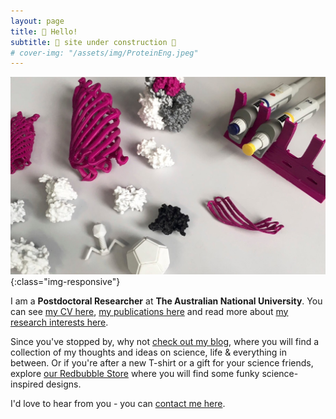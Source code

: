 ```yaml
---
layout: page
title: 👋 Hello!
subtitle: 🚧 site under construction 🚧
# cover-img: "/assets/img/ProteinEng.jpeg"
---
```

![Protein Engineering](/assets/img/3dprintcrop_tiny.jpeg){:class="img-responsive"}  

I am a **Postdoctoral Researcher** at **The Australian National University**. You can see [my CV here](cv), [my publications here](publications) and read more about [my research interests here](research).
  
Since you've stopped by, why not [check out my blog](blog), where you will find a collection of my thoughts and ideas on science, life & everything in between. Or if you're after a new T-shirt or a gift for your science friends, explore <a href="https://www.redbubble.com/people/theGoldenSmudge/shop?asc=u" target="_blank">our Redbubble Store</a> where you will find some funky science-inspired designs. 

I'd love to hear from you - you can [contact me here](https://us1.list-manage.com/contact-form?u=6fe0e6e4fa54216a2c3ae1c7d&form_id=11d5ee4b5e84bc95ecd8f2ceb3acebf1).